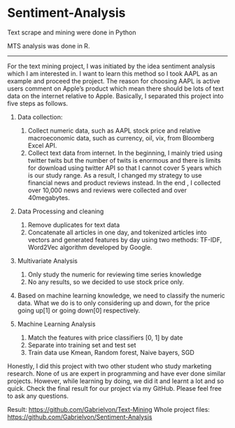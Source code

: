 # Sentiment-Analysis

Text scrape and mining were done in Python


MTS analysis was done in R.

--------------------------------------------------------------------------------------------------------------------------

For the text mining project, I was initiated by the idea sentiment analysis which I am interested in. I want to learn this method so I took AAPL as an example and proceed the project. The reason for choosing AAPL is active users comment on Apple’s product which mean there should be lots of text data on the internet relative to Apple. Basically, I separated this project into five steps as follows.

1. Data collection: 
	1) Collect numeric data, such as AAPL stock price and relative 	macroeconomic data, such as currency, oil, vix, from Bloomberg Excel API. 
	2) Collect text data from internet. In the beginning, I mainly tried using twitter twits but the number of twits is enormous  and there is limits for download using twitter API so that I cannot cover 5 years which is our study range. As a result, I changed my strategy to use financial news and product reviews instead. In the end , I collected over 10,000 news and reviews were collected and over 40megabytes.

2. Data Processing and cleaning
	1) Remove duplicates for text data
	2) Concatenate all articles in one day, and tokenized articles into vectors and generated features by day using two methods: TF-IDF, Word2Vec algorithm developed by Google.

3. Multivariate Analysis
	1) Only study the numeric for reviewing time series knowledge
	2) No any results, so we decided to use stock price only.

4. Based on machine learning knowledge, we need to classify the numeric data. What we do is to only considering up and down, for the price going up[1] or going down[0] respectively.

5. Machine Learning Analysis
	1) Match the features with price classifiers [0, 1] by date
	2) Separate into training set and test set
	3) Train data use Kmean, Random forest, Naive bayers, SGD

Honestly, I did this project with two other student who study marketing research. None of us are expert in programming and have ever done similar projects. However, while learning by doing, we did it and learnt a lot and so quick. Check the final result for our project via my GitHub. Please feel free to ask any questions.

Result: https://github.com/Gabrielvon/Text-Mining
Whole project files: https://github.com/Gabrielvon/Sentiment-Analysis

